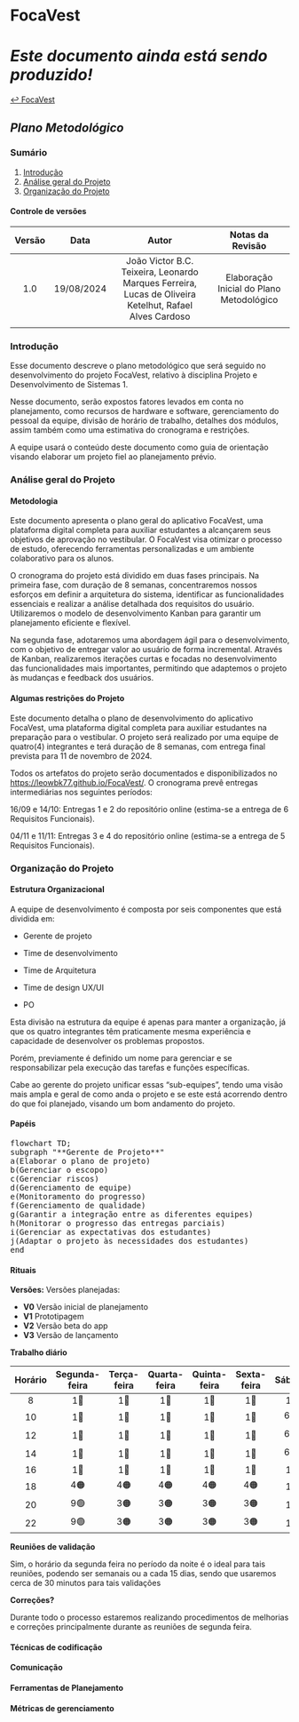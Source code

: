 # FocaVest

# _Este documento ainda está sendo produzido!_

[↩ FocaVest](https://leowbk77.github.io/FocaVest/)

## _Plano Metodológico_

### Sumário

1. [Introdução](#introdução)
2. [Análise geral do Projeto](#análise-geral-do-projeto)
3. [Organização do Projeto](#organização-do-projeto)

#### Controle de versões

|Versão|Data|Autor|Notas da Revisão|
|:---:|:---:|:---:|:---:|
|1.0|19/08/2024|João Victor B.C. Teixeira, Leonardo Marques Ferreira, Lucas de Oliveira Ketelhut, Rafael Alves Cardoso|Elaboração Inicial do Plano Metodológico|
|||||

### Introdução

Esse documento descreve o plano metodológico que será seguido no desenvolvimento do projeto FocaVest, relativo à disciplina Projeto e Desenvolvimento de Sistemas 1. 

Nesse documento, serão expostos fatores levados em conta no planejamento, como recursos de hardware e software, gerenciamento do pessoal da equipe, divisão de horário de trabalho, detalhes dos módulos, assim também como uma estimativa do cronograma e restrições. 

A equipe usará o conteúdo deste documento como guia de orientação visando elaborar um projeto fiel ao planejamento prévio.

### Análise geral do Projeto
#### Metodologia

Este documento apresenta o plano geral do aplicativo FocaVest, uma plataforma digital completa para auxiliar estudantes a alcançarem seus objetivos de aprovação no vestibular. O FocaVest visa otimizar o processo de estudo, oferecendo ferramentas personalizadas e um ambiente colaborativo para os alunos. 

O cronograma do projeto está dividido em duas fases principais. Na primeira fase, com duração de 8 semanas, concentraremos nossos esforços em definir a arquitetura do sistema, identificar as funcionalidades essenciais e realizar a análise detalhada dos requisitos do usuário. Utilizaremos o modelo de desenvolvimento Kanban para garantir um planejamento eficiente e flexível. 

Na segunda fase, adotaremos uma abordagem ágil para o desenvolvimento, com o objetivo de entregar valor ao usuário de forma incremental. Através de Kanban, realizaremos iterações curtas e focadas no desenvolvimento das funcionalidades mais importantes, permitindo que adaptemos o projeto às mudanças e feedback dos usuários. 

#### Algumas restrições do Projeto

Este documento detalha o plano de desenvolvimento do aplicativo FocaVest, uma plataforma digital completa para auxiliar estudantes na preparação para o vestibular. O projeto será realizado por uma equipe de quatro(4) integrantes e terá duração de 8 semanas, com entrega final prevista para 11 de novembro de 2024.

Todos os artefatos do projeto serão documentados e disponibilizados no https://leowbk77.github.io/FocaVest/. O cronograma prevê entregas intermediárias nos seguintes períodos:

16/09 e 14/10: Entregas 1 e 2 do repositório online (estima-se a entrega de 6 Requisitos Funcionais). 

04/11 e 11/11: Entregas 3 e 4 do repositório online (estima-se a entrega de 5 Requisitos Funcionais).

### Organização do Projeto
#### Estrutura Organizacional

A equipe de desenvolvimento é composta por seis componentes que está dividida em: 

 - Gerente de projeto 

 - Time de desenvolvimento 

 - Time de Arquitetura 

 - Time de design UX/UI 

 - PO

Esta divisão na estrutura da equipe é apenas para manter a organização, já que os quatro integrantes têm praticamente mesma experiência e capacidade de desenvolver os problemas propostos.  

Porém, previamente é definido um nome para gerenciar e se responsabilizar pela execução das tarefas e funções específicas.  

Cabe ao gerente do projeto unificar essas “sub-equipes”, tendo uma visão mais ampla e geral de como anda o projeto e se este está acorrendo dentro do que foi planejado, visando um bom andamento do projeto.

#### Papéis

<pre class="mermaid">
flowchart TD;
subgraph "**Gerente de Projeto**"
a(Elaborar o plano de projeto)
b(Gerenciar o escopo)
c(Gerenciar riscos)
d(Gerenciamento de equipe)
e(Monitoramento do progresso)
f(Gerenciamento de qualidade)
g(Garantir a integração entre as diferentes equipes)
h(Monitorar o progresso das entregas parciais)
i(Gerenciar as expectativas dos estudantes)
j(Adaptar o projeto às necessidades dos estudantes)
end
</pre>

#### Rituais

**Versões:** Versões planejadas:
 - **V0** Versão inicial de planejamento
 - **V1** Prototipagem
 - **V2** Versão beta do app
 - **V3** Versão de lançamento

**Trabalho diário**

|Horário|Segunda-feira|Terça-feira|Quarta-feira|Quinta-feira|Sexta-feira|Sábado|Domingo|
|:---:|:---:|:---:|:---:|:---:|:---:|:---:|:---:|
|8|1🔴|1🔴|1🔴|1🔴|1🔴|1🔴|1🔴|
|10|1🔴|1🔴|1🔴|1🔴|1🔴|6🟡|6🟡|
|12|1🔴|1🔴|1🔴|1🔴|1🔴|6🟡|6🟡|
|14|1🔴|1🔴|1🔴|1🔴|1🔴|6🟡|6🟡|
|16|1🔴|1🔴|1🔴|1🔴|1🔴|1🔴|1🔴|
|18|4🟠|4🟠|4🟠|4🟠|4🟠|1🔴|1🔴|
|20|9🟢|3🟠|3🟠|3🟠|3🟠|1🔴|1🔴|
|22|9🟢|3🟠|3🟠|3🟠|3🟠|1🔴|1🔴|

**Reuniões de validação**

Sim, o horário da segunda feira no período da noite é o ideal para tais reuniões, podendo ser semanais ou a cada 15 dias, sendo que usaremos cerca de 30 minutos para tais validações

**Correções?**

Durante todo o processo estaremos realizando procedimentos de melhorias e correções principalmente durante as reuniões de segunda feira.

#### Técnicas de codificação
#### Comunicação
#### Ferramentas de Planejamento
#### Métricas de gerenciamento

<script type="module">
	import mermaid from 'https://cdn.jsdelivr.net/npm/mermaid@10/dist/mermaid.esm.min.mjs';
	mermaid.initialize({
		startOnLoad: true,
		theme: 'dark'
	});
</script>